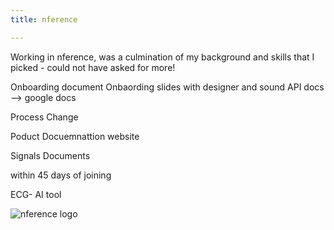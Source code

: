 ```yaml
---
title: nference

---
```


Working in nference, was a culmination of my background and skills that I picked - could not have asked for more!

Onboarding document
Onbaording slides with designer and sound
API docs --> google docs 


Process Change

Poduct Docuemnattion website

Signals
Documents

within 45 days of joining

ECG- AI tool


![nference logo](/img/back001.jpg)

